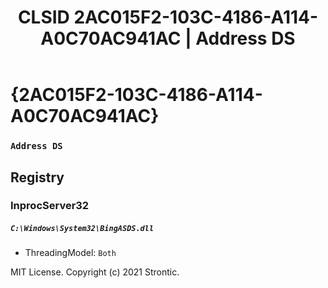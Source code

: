 ﻿---
title: "CLSID 2AC015F2-103C-4186-A114-A0C70AC941AC | Address DS"
excerpt: What is COM-Object CLSID 2AC015F2-103C-4186-A114-A0C70AC941AC?
---

# {2AC015F2-103C-4186-A114-A0C70AC941AC}

### `Address DS`

## Registry


### InprocServer32

##### `C:\Windows\System32\BingASDS.dll`
* ThreadingModel: `Both`

MIT License. Copyright (c) 2021 Strontic.


